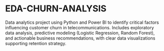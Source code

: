 # EDA-CHURN-ANALYSIS
Data analytics project using Python and Power BI to identify critical factors influencing customer churn in telecommunications. Includes exploratory data analysis, predictive modeling (Logistic Regression, Random Forest), and actionable business recommendations, with clear data visualizations supporting retention strategy.
